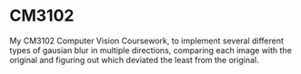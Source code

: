# CM3102
My CM3102 Computer Vision Coursework, to implement several different types of gausian blur in multiple directions, comparing each image with the original and figuring out which deviated the least from the original. 
